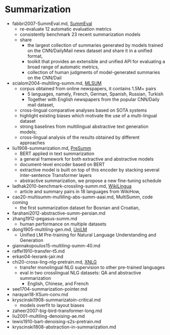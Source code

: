 # Summarization

* fabbri2007-SummEval.md, [SummEval](https://github.com/Yale-LILY/SummEval)
  * re-evaluate 12 automatic evaluation metrics
  * consistently benchmark 23 recent summarization models
  * share
    * the largest collection of summaries generated by models trained on the
      CNN/DailyMail news dataset and share it in a unified format,
    * toolkit that provides an extensible and unified API for evaluating
      a broad range of automatic metrics,
    * collection of human judgments of model-generated summaries on the CNN/Dail
* scialom2004-multiling-summ.md, [MLSUM](https://github.com/recitalAI/MLSUM)
  * corpus obtained from online newspapers, it contains 1.5M+ pairs
    * 5 languages, namely, French, German, Spanish, Russian, Turkish
    * Together with English newspapers from the popular CNN/Daily mail dataset,
  * cross-lingual comparative analyses based on SOTA systems
  * highlight existing biases which motivate the use of a multi-lingual dataset
  * strong baselines from multilingual abstractive text generation models;
  * cross-lingual analysis of the results obtained by different approaches
* liu1908-summarization.md, [PreSumm](https://github.com/nlpyang/PreSumm)
  * BERT applied in text summarization
  * a general framework for both extractive and abstractive models
  * document-level encoder based on BERT
  * extractive model is built on top of this encoder
    by stacking several inter-sentence Transformer layers
  * abstractive summarization, we propose a new fine-tuning schedule
* ladhak2010-benchmark-crossling-summ.md,
  [WikiLingua](https://github.com/esdurmus/Wikilingua)
  * article and summary pairs in 18 languages from WikiHow,
* cao20-multisumm-multiling-abs-summ-aaai.md, MultiSumm, code coming
  * the first summarization dataset for Bosnian and Croatian,
* farahani2012-abstractive-summ-persian.md
* zhang1912-pegasus-summ.md
  * human performance on multiple datasets
* dong1905-multiling-gen.md, [UniLM](https://github.com/microsoft/unilm)
  * Unified LM Pre-training for Natural Language Understanding and Generation
* giannakopoulos15-multiling-summ-40.md
* raffel1910-transfer-t5.md
* erkan04-lexrank-jair.md
* chi20-cross-ling-nlg-pretrain.md, [XNLG](https://github.com/microsoft/unilm)
  * transfer monolingual NLG supervision to other pre-trained languages
  * eval in two crosslingual NLG datasets: QA and abstractive summarization
    * English, Chinese, and French
* see1704-summarization-pointer.md
* narayan18-XSum-conv.md
* kryscinski1908-summarizatoin-critical.md
    * models overfit to layout biases
* zaheer2007-big-bird-transformer-long.md
* liu2001-multiling-denoising-ae.md
* lewis1910-bart-denoising-s2s-pretrain.md
* kryscinski1808-abstraction-in-summarization.md
